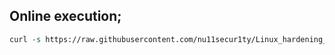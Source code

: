 ## Online execution;
```perl   
curl -s https://raw.githubusercontent.com/nu11secur1ty/Linux_hardening_and_security/master/modules-checker/moc.pl | perl
```
